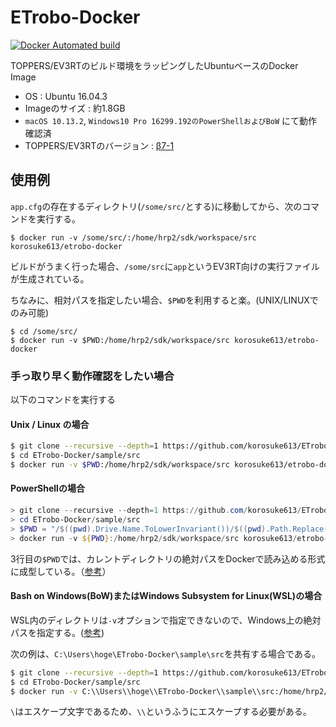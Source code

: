 # ETrobo-Docker
[![Docker Automated build](https://img.shields.io/docker/automated/korosuke613/etrobo-docker.svg?style=flat-square)](https://hub.docker.com/r/korosuke613/etrobo-docker/)

TOPPERS/EV3RTのビルド環境をラッピングしたUbuntuベースのDocker Image

* OS : Ubuntu 16.04.3
* Imageのサイズ : 約1.8GB
* `macOS 10.13.2`, `Windows10 Pro 16299.192のPowerShellおよびBoW` にて動作確認済
* TOPPERS/EV3RTのバージョン : [β7-1](http://dev.toppers.jp/trac_user/ev3pf/wiki/Download)

## 使用例
`app.cfg`の存在するディレクトリ(`/some/src/`とする)に移動してから、次のコマンドを実行する。

```
$ docker run -v /some/src/:/home/hrp2/sdk/workspace/src korosuke613/etrobo-docker
```

ビルドがうまく行った場合、`/some/src`に`app`というEV3RT向けの実行ファイルが生成されている。

ちなみに、相対パスを指定したい場合、`$PWD`を利用すると楽。(UNIX/LINUXでのみ可能)

```
$ cd /some/src/
$ docker run -v $PWD:/home/hrp2/sdk/workspace/src korosuke613/etrobo-docker 
```

### 手っ取り早く動作確認をしたい場合
以下のコマンドを実行する

#### Unix / Linux の場合
```bash
$ git clone --recursive --depth=1 https://github.com/korosuke613/ETrobo-Docker.git
$ cd ETrobo-Docker/sample/src
$ docker run -v $PWD:/home/hrp2/sdk/workspace/src korosuke613/etrobo-docker
```

#### PowerShellの場合
```PowerShell
> git clone --recursive --depth=1 https://github.com/korosuke613/ETrobo-Docker.git
> cd ETrobo-Docker/sample/src
> $PWD = "/$((pwd).Drive.Name.ToLowerInvariant())/$((pwd).Path.Replace('\', '/').Substring(3))"
> docker run -v ${PWD}:/home/hrp2/sdk/workspace/src korosuke613/etrobo-docker
```
3行目の`$PWD`では、カレントディレクトリの絶対パスをDockerで読み込める形式に成型している。（[参考](http://vividcode.hatenablog.com/entry/mount-host-directory-as-data-volume-on-power-shell-with-pwd "PowerShell (Windows) で Docker コンテナにホストディレクトリをデータボリュームとしてマウントする際に pwd 相当のことをしたい")）

#### Bash on Windows(BoW)またはWindows Subsystem for Linux(WSL)の場合
WSL内のディレクトリは`-v`オプションで指定できないので、Windows上の絶対パスを指定する。([参考](https://qiita.com/gentaro/items/7dec88e663f59b472de6 "Docker for WindowsをWSLから使う時のVolumeの扱い方"))

次の例は、`C:\Users\hoge\ETrobo-Docker\sample\src`を共有する場合である。
```bash
$ git clone --recursive --depth=1 https://github.com/korosuke613/ETrobo-Docker.git
$ cd ETrobo-Docker/sample/src
$ docker run -v C:\\Users\\hoge\\ETrobo-Docker\\sample\\src:/home/hrp2/sdk/workspace/src korosuke613/etrobo-docker
```
`\`はエスケープ文字であるため、`\\`というふうにエスケープする必要がある。
